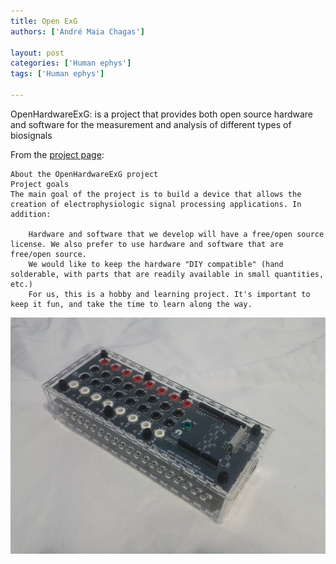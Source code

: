 ```yaml
---
title: Open ExG
authors: ['André Maia Chagas']

layout: post
categories: ['Human ephys']
tags: ['Human ephys']

---
```



OpenHardwareExG: is a project that provides both open source hardware and software for the measurement and analysis of different types of biosignals

From the [project page](http://openelectronicslab.github.io/OpenHardwareExG/):

```
About the OpenHardwareExG project
Project goals
The main goal of the project is to build a device that allows the creation of electrophysiologic signal processing applications. In addition:

    Hardware and software that we develop will have a free/open source license. We also prefer to use hardware and software that are free/open source.
    We would like to keep the hardware "DIY compatible" (hand solderable, with parts that are readily available in small quantities, etc.)
    For us, this is a hobby and learning project. It's important to keep it fun, and take the time to learn along the way.

```


  ![ExG board](https://raw.githubusercontent.com/OpenElectronicsLab/eeg-mouse-notes/master/images/OpenHardwareExG-rev1-in-case.800.jpg)
